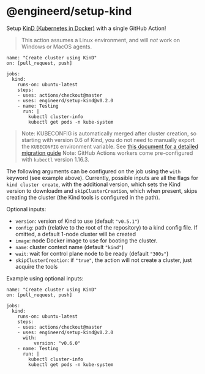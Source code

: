 # @engineerd/setup-kind

Setup [KinD (Kubernetes in Docker)](https://kind.sigs.k8s.io/) with a single GitHub Action!

> This action assumes a Linux environment, and will _not_ work on Windows or MacOS agents.

```
name: "Create cluster using KinD"
on: [pull_request, push]

jobs:
  kind:
    runs-on: ubuntu-latest
    steps:
    - uses: actions/checkout@master
    - uses: engineerd/setup-kind@v0.2.0
    - name: Testing
      run: |
        kubectl cluster-info
        kubectl get pods -n kube-system
```

> Note: KUBECONFIG is automatically merged after cluster creation, so starting with version 0.6 of Kind, you do not need to manually export the `KUBECONFIG` environment variable. See [this document for a detailed migration guide][kind-kubeconfig]
> Note: GitHub Actions workers come pre-configured with `kubectl` version 1.16.3.

The following arguments can be configured on the job using the `with` keyword (see example above).
Currently, possible inputs are all the flags for `kind cluster create`, with the additional version, which sets the Kind version to downloadm and `skipClusterCreation`, which when present, skips creating the cluster (the Kind tools is configured in the path).

Optional inputs:

- `version`: version of Kind to use (default `"v0.5.1"`)
- `config`: path (relative to the root of the repository) to a kind config file. If omitted, a default 1-node cluster will be created
- `image`: node Docker image to use for booting the cluster.
- `name`: cluster context name (default `"kind"`)
- `wait`: wait for control plane node to be ready (default `"300s"`)
- `skipClusterCreation`: if `"true"`, the action will not create a cluster, just acquire the tools

Example using optional inputs:

```
name: "Create cluster using KinD"
on: [pull_request, push]

jobs:
  kind:
    runs-on: ubuntu-latest
    steps:
    - uses: actions/checkout@master
    - uses: engineerd/setup-kind@v0.2.0
      with:
          version: "v0.6.0"        
    - name: Testing
      run: |
        kubectl cluster-info
        kubectl get pods -n kube-system
```

[kind-kubeconfig]: https://github.com/kubernetes-sigs/kind/issues/1060